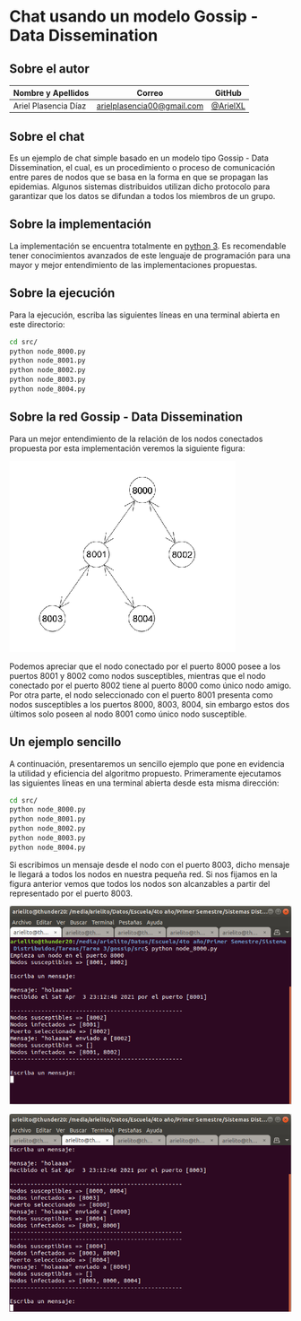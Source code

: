 # Chat usando un modelo Gossip - Data Dissemination

## Sobre el autor

**Nombre y Apellidos** | **Correo** | **GitHub**
--|--|--
Ariel Plasencia Díaz | arielplasencia00@gmail.com | [@ArielXL](https://github.com/ArielXL)

## Sobre el chat

Es un ejemplo de chat simple basado en un modelo tipo Gossip - Data Dissemination, el cual, es un procedimiento o proceso de comunicación entre pares de nodos que se basa en la forma en que se propagan las epidemias. Algunos sistemas distribuidos utilizan dicho protocolo para garantizar que los datos se difundan a todos los miembros de un grupo.

## Sobre la implementación

La implementación se encuentra totalmente en [python 3](https://es.wikipedia.org/wiki/Python). Es recomendable tener conocimientos avanzados de este lenguaje de programación para una mayor y mejor entendimiento de las implementaciones propuestas.

## Sobre la ejecución

Para la ejecución, escriba las siguientes líneas en una terminal abierta en este directorio:

```bash
cd src/
python node_8000.py
python node_8001.py
python node_8002.py
python node_8003.py
python node_8004.py
```

## Sobre la red Gossip - Data Dissemination

Para un mejor entendimiento de la relación de los nodos conectados propuesta por esta implementación veremos la siguiente figura:

![grafo](./img/grafo.png)

Podemos apreciar que el nodo conectado por el puerto 8000 posee a los puertos 8001 y 8002 como nodos susceptibles, mientras que el nodo conectado por el puerto 8002 tiene al puerto 8000 como único nodo amigo. Por otra parte, el nodo seleccionado con el puerto 8001 presenta como nodos susceptibles a los puertos 8000, 8003, 8004, sin embargo estos dos últimos solo poseen al nodo 8001 como único nodo susceptible.

## Un ejemplo sencillo

A continuación, presentaremos un sencillo ejemplo que pone en evidencia la utilidad y eficiencia del algoritmo propuesto. Primeramente ejecutamos las siguientes líneas en una terminal abierta desde esta misma dirección:

```bash
cd src/
python node_8000.py
python node_8001.py
python node_8002.py
python node_8003.py
python node_8004.py
```

Si escribimos un mensaje desde el nodo con el puerto 8003, dicho mensaje le llegará a todos los nodos en nuestra pequeña red. Si nos fijamos en la figura anterior vemos que todos los nodos son alcanzables a partir del representado por el puerto 8003.

![node_8000](./img/node_8000.png)

![node_8001](./img/node_8001.png)
